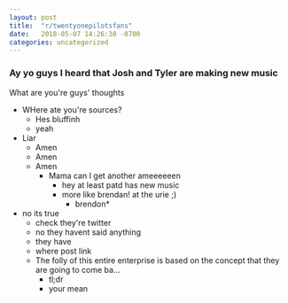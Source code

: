 ```yaml
---
layout: post
title:  "r/twentyonepilotsfans"
date:   2018-05-07 14:26:30 -0700
categories: uncategorized
---
```

### Ay yo guys I heard that Josh and Tyler are making new music
What are you're guys' thoughts
  * WHere ate you're sources?
    * Hes bluffinh
    * yeah
  * Liar
    * Amen
    * Amen
    * Amen
      * Mama can I get another ameeeeeen
        * hey at least patd has new music
        * more like brendan! at the urie ;)
          * brendon*
  * no its true
    * check they're twitter
    * no they havent said anything
    * they have
    * where post link
    * The folly of this entire enterprise is based on the concept that they are going to come ba...
      * tl;dr
       * your mean
